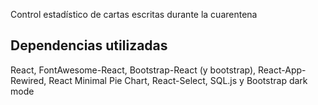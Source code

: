 Control estadístico de cartas escritas durante la cuarentena

## Dependencias utilizadas

React, FontAwesome-React, Bootstrap-React (y bootstrap), React-App-Rewired, React Minimal Pie Chart, React-Select, SQL.js y Bootstrap dark mode
